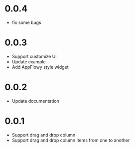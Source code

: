 # 0.0.4
* fix some bugs

# 0.0.3
* Support customize UI
* Update example
* Add AppFlowy style widget

# 0.0.2

* Update documentation

# 0.0.1

* Support drag and drop column
* Support drag and drop column items from one to another

